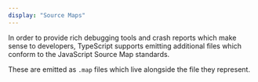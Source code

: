 ```yaml
---
display: "Source Maps"
---
```


In order to provide rich debugging tools and crash reports which make sense to developers, TypeScript supports
emitting additional files which conform to the JavaScript Source Map standards.

These are emitted as `.map` files which live alongside the file they represent.
